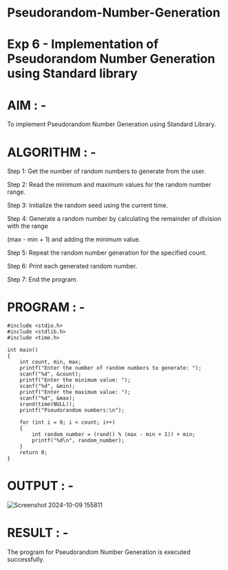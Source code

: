 # Pseudorandom-Number-Generation
# Exp 6 - Implementation of Pseudorandom Number Generation using Standard library 
 
# AIM : -  
To implement Pseudorandom Number Generation using Standard Library. 
 
# ALGORITHM : -  

Step 1: Get the number of random numbers to generate from the user.


Step 2: Read the minimum and maximum values for the random number range. 


Step 3: Initialize the random seed using the current time. 


Step 4: Generate a random number by calculating the remainder of division with the range


(max - min + 1) and adding the minimum value. 


Step 5: Repeat the random number generation for the specified count. 


Step 6: Print each generated random number. 


Step 7: End the program. 
 
# PROGRAM : -  
```
#include <stdio.h> 
#include <stdlib.h> 
#include <time.h> 
 
int main()  
{ 
    int count, min, max; 
    printf("Enter the number of random numbers to generate: "); 
    scanf("%d", &count); 
    printf("Enter the minimum value: "); 
    scanf("%d", &min); 
    printf("Enter the maximum value: "); 
    scanf("%d", &max); 
    srand(time(NULL)); 
    printf("Pseudorandom numbers:\n"); 
     
    for (int i = 0; i < count; i++)  
    { 
        int random_number = (rand() % (max - min + 1)) + min; 
        printf("%d\n", random_number); 
    } 
    return 0; 
} 
 ```
# OUTPUT : - 
 ![Screenshot 2024-10-09 155811](https://github.com/user-attachments/assets/414936e8-f434-4cec-9408-5be20d7a3670)

 
 
# RESULT : - 
The program for Pseudorandom Number Generation is executed successfully.
